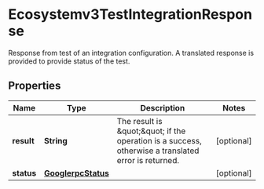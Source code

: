 

# Ecosystemv3TestIntegrationResponse

Response from test of an integration configuration.  A translated response is provided to provide status of the test.

## Properties

| Name | Type | Description | Notes |
|------------ | ------------- | ------------- | -------------|
|**result** | **String** | The result is \&quot;\&quot; if the operation is a success, otherwise a translated error is returned. |  [optional] |
|**status** | [**GooglerpcStatus**](GooglerpcStatus.md) |  |  [optional] |



